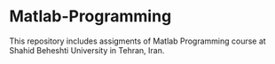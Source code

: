 # Matlab-Programming
This repository includes assigments of Matlab Programming course at Shahid Beheshti University in Tehran, Iran.
